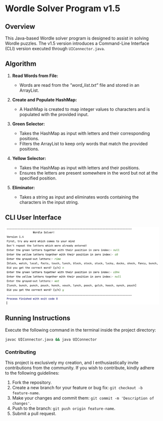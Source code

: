 # Wordle Solver Program v1.5

## Overview

This Java-based Wordle solver program is designed to assist in solving Wordle puzzles. The v1.5 version introduces a Command-Line Interface (CLI) version executed through `UIConnector.java`.

## Algorithm

1. **Read Words from File:**
   - Words are read from the *"word_list.txt"* file and stored in an ArrayList.

2. **Create and Populate HashMap:**
   - A HashMap is created to map integer values to characters and is populated with the provided input.

3. **Green Selector:**
   - Takes the HashMap as input with letters and their corresponding positions.
   - Filters the ArrayList to keep only words that match the provided positions.

4. **Yellow Selector:**
   - Takes the HashMap as input with letters and their positions.
   - Ensures the letters are present somewhere in the word but not at the specified position.

5. **Eliminator:**
   - Takes a string as input and eliminates words containing the characters in the input string.

## CLI User Interface

![CLI UI](./view.jpg)

## Running Instructions

Execute the following command in the terminal inside the project directory:

```bash
javac UIConnector.java && java UIConnector
```

### Contributing
This project is exclusively my creation, and I enthusiastically invite contributions from the community. If you wish to contribute, kindly adhere to the following guidelines:

1. Fork the repository.
2. Create a new branch for your feature or bug fix: `git checkout -b feature-name`.
3. Make your changes and commit them: `git commit -m 'Description of changes'`.
4. Push to the branch: `git push origin feature-name`.
5. Submit a pull request.

